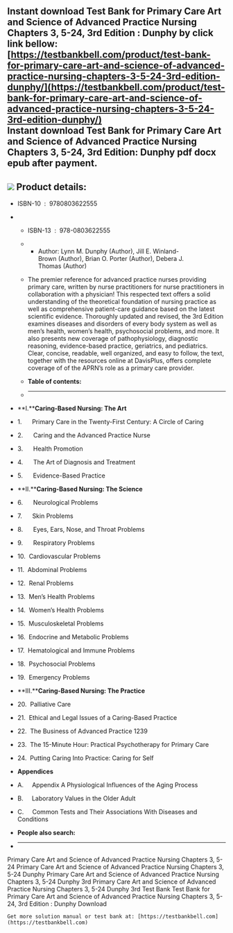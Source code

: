 Instant download **Test Bank for Primary Care Art and Science of Advanced Practice Nursing Chapters 3, 5-24, 3rd Edition : Dunphy** by click link bellow:  
[https://testbankbell.com/product/test-bank-for-primary-care-art-and-science-of-advanced-practice-nursing-chapters-3-5-24-3rd-edition-dunphy/](https://testbankbell.com/product/test-bank-for-primary-care-art-and-science-of-advanced-practice-nursing-chapters-3-5-24-3rd-edition-dunphy/)  
**Instant download Test Bank for Primary Care Art and Science of Advanced Practice Nursing Chapters 3, 5-24, 3rd Edition: Dunphy pdf docx epub after payment.**
---------------------------------------------------------------------------------------------------------------------------------------------------------------


![](https://testbankbell.com/wp-content/uploads/2023/05/primary-care-art-and-science-of-advanced-practice-nursing-chapters-3-5-24-dunphy-3rd-tb.jpg)
**Product details:**
--------------------


* ISBN-10 ‏ : ‎ 9780803622555
* * ISBN-13 ‏ : ‎ 978-0803622555
  * * Author: Lynn M. Dunphy (Author), Jill E. Winland-Brown (Author), Brian O. Porter (Author), Debera J. Thomas (Author)
   
  * The premier reference for advanced practice nurses providing primary care, written by nurse practitioners for nurse practitioners in collaboration with a physician! This respected text offers a solid understanding of the theoretical foundation of nursing practice as well as comprehensive patient-care guidance based on the latest scientific evidence. Thoroughly updated and revised, the 3rd Edition examines diseases and disorders of every body system as well as men’s health, women’s health, psychosocial problems, and more. It also presents new coverage of pathophysiology, diagnostic reasoning, evidence-based practice, geriatrics, and pediatrics. Clear, concise, readable, well organized, and easy to follow, the text, together with the resources online at DavisPlus, offers complete coverage of of the APRN’s role as a primary care provider.
  * **Table of contents:**
  * ----------------------
 
* **I.****Caring-Based Nursing: The Art**

* 1.      Primary Care in the Twenty-First Century: A Circle of Caring

* 2.      Caring and the Advanced Practice Nurse

* 3.      Health Promotion

* 4.      The Art of Diagnosis and Treatment

* 5.      Evidence-Based Practice

* **II.****Caring-Based Nursing: The Science**

* 6.      Neurological Problems

* 7.      Skin Problems

* 8.      Eyes, Ears, Nose, and Throat Problems

* 9.      Respiratory Problems

* 10.  Cardiovascular Problems

* 11.  Abdominal Problems

* 12.  Renal Problems

* 13.  Men’s Health Problems

* 14.  Women’s Health Problems

* 15.  Musculoskeletal Problems

* 16.  Endocrine and Metabolic Problems

* 17.  Hematological and Immune Problems

* 18.  Psychosocial Problems

* 19.  Emergency Problems

* **III.****Caring-Based Nursing: The Practice**

* 20.  Palliative Care

* 21.  Ethical and Legal Issues of a Caring-Based Practice

* 22.  The Business of Advanced Practice 1239

* 23.  The 15-Minute Hour: Practical Psychotherapy for Primary Care

* 24.  Putting Caring Into Practice: Caring for Self

* **Appendices**

* A.     Appendix A Physiological Influences of the Aging Process

* B.     Laboratory Values in the Older Adult

* C.     Common Tests and Their Associations With Diseases and Conditions
* **People also search:**
* -----------------------

Primary Care Art and Science of Advanced Practice Nursing Chapters 3, 5-24
Primary Care Art and Science of Advanced Practice Nursing Chapters 3, 5-24 Dunphy
Primary Care Art and Science of Advanced Practice Nursing Chapters 3, 5-24 Dunphy 3rd
Primary Care Art and Science of Advanced Practice Nursing Chapters 3, 5-24 Dunphy 3rd Test Bank
Test Bank for Primary Care Art and Science of Advanced Practice Nursing Chapters 3, 5-24, 3rd Edition : Dunphy Download


    Get more solution manual or test bank at: [https://testbankbell.com](https://testbankbell.com)
